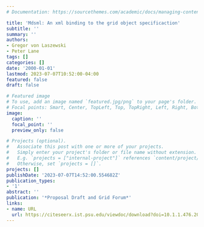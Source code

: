 ```yaml
---
# Documentation: https://sourcethemes.com/academic/docs/managing-content/

title: 'Mdsml: An xml binding to the grid object specificaction'
subtitle: ''
summary: ''
authors:
- Gregor von Laszewski
- Peter Lane
tags: []
categories: []
date: '2000-01-01'
lastmod: 2023-07-07T10:52:00-04:00
featured: false
draft: false

# Featured image
# To use, add an image named `featured.jpg/png` to your page's folder.
# Focal points: Smart, Center, TopLeft, Top, TopRight, Left, Right, BottomLeft, Bottom, BottomRight.
image:
  caption: ''
  focal_point: ''
  preview_only: false

# Projects (optional).
#   Associate this post with one or more of your projects.
#   Simply enter your project's folder or file name without extension.
#   E.g. `projects = ["internal-project"]` references `content/project/deep-learning/index.md`.
#   Otherwise, set `projects = []`.
projects: []
publishDate: '2023-07-07T14:52:00.554682Z'
publication_types:
- '1'
abstract: ''
publication: '*Proposal Draft and Grid Forum*'
links:
- name: URL
  url: https://citeseerx.ist.psu.edu/viewdoc/download?doi=10.1.1.476.2003&rep=rep1&type=pdf
---
```

